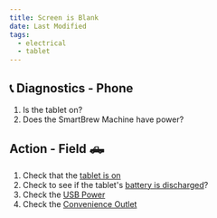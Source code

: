 ```yaml
---
title: Screen is Blank
date: Last Modified 
tags:
  - electrical
  - tablet
---
```

## 📞 Diagnostics - Phone

1. Is the tablet on?
2. Does the SmartBrew Machine have power?

## Action - Field 🛻
1. Check that the [tablet is on](/smartbrew/turn-on-tablet/)
2. Check to see if the tablet's [battery is discharged](/smartbrew/battery-discharged/)?
3. Check the [USB Power](/smartbrew/tablet-no-usb-power/)
4. Check the [Convenience Outlet](/smartbrew/tablet-no-120v-power/)
